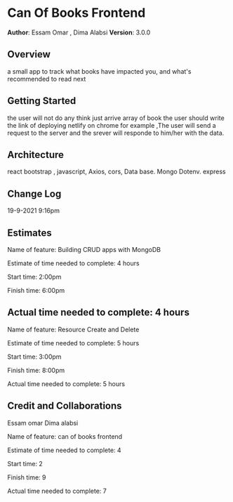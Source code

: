 # Can Of Books Frontend 



**Author**: Essam Omar , Dima Alabsi
**Version**: 3.0.0 

## Overview
a small app to track what books have impacted you, and what's recommended to read next

## Getting Started

the user will not do any think just arrive array of book
the user should write the link of deploying netlify on chrome for example ,The user will send a request to the server and the srever will responde to him/her with the data.

## Architecture
react
 bootstrap ,
javascript,
Axios,
cors,
Data base.
Mongo
Dotenv.
express


## Change Log


19-9-2021 9:16pm


## Estimates
Name of feature: Building CRUD apps with MongoDB


Estimate of time needed to complete: 4 hours

Start time: 2:00pm

Finish time: 6:00pm

Actual time needed to complete: 4 hours
----------------------------------
Name of feature: Resource Create and Delete

Estimate of time needed to complete: 5 hours

Start time: 3:00pm

Finish time: 8:00pm

Actual time needed to complete: 5 hours
## Credit and Collaborations

Essam omar 
Dima alabsi 

Name of feature: can of books frontend 

Estimate of time needed to complete: 4

Start time: 2

Finish time: 9

Actual time needed to complete: 7



